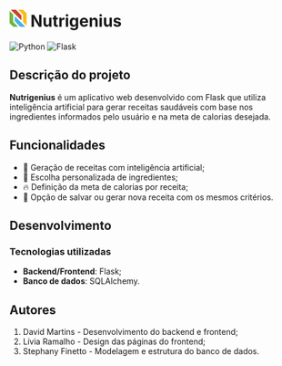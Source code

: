 # <img src="/app/static/images/nutrigenius-colorido.svg" width="30px"> Nutrigenius

![Python](https://img.shields.io/badge/Python-FFD43B?style=for-the-badge&logo=python&logoColor=blue&style=for-the-badge)
![Flask](https://img.shields.io/badge/Flask-000000?style=for-the-badge&logo=flask&logoColor=white&style=for-the-badge)

## Descrição do projeto
**Nutrigenius** é um aplicativo web desenvolvido com Flask que utiliza inteligência artificial para gerar receitas saudáveis com base nos ingredientes informados pelo usuário e na meta de calorias desejada.

## Funcionalidades
- 🧠 Geração de receitas com inteligência artificial;
- 🥕 Escolha personalizada de ingredientes;
- 🔥 Definição da meta de calorias por receita;
- 💾 Opção de salvar ou gerar nova receita com os mesmos critérios.

## Desenvolvimento
### Tecnologias utilizadas
- **Backend/Frontend**: Flask;
- **Banco de dados**: SQLAlchemy.

## Autores
1. David Martins - Desenvolvimento do backend e frontend;
2. Lívia Ramalho - Design das páginas do frontend;
3. Stephany Finetto - Modelagem e estrutura do banco de dados.
